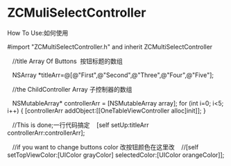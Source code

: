 # ZCMuliSelectController
How To Use:如何使用

#import "ZCMultiSelectController.h" and inherit ZCMultiSelectController

    //title Array Of Buttons  按钮标题的数组
    
    NSArray *titleArr=@[@"First",@"Second",@"Three",@"Four",@"Five"];
    
    //the ChildController Array 子控制器的数组
    
    NSMutableArray* controllerArr = [NSMutableArray array];
    for (int i=0; i<5; i++) {
        [controllerArr addObject:[[OneTableViewController alloc]init]];
    }
    
    //This is done;一行代码搞定
    [self setUp:titleArr controllerArr:controllerArr];
    
    //if you want to change buttons color 改按钮颜色在这里改
    //[self setTopViewColor:[UIColor grayColor] selectedColor:[UIColor orangeColor]];
